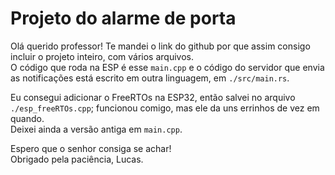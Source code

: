 # Projeto do alarme de porta

Olá querido professor! Te mandei o link do github por que assim consigo incluir o projeto inteiro, com vários arquivos.  
O código que roda na ESP é esse `main.cpp` e o código do servidor que envia as notificações está escrito em outra linguagem, em `./src/main.rs`.

Eu consegui adicionar o FreeRTOs na ESP32, então salvei no arquivo `./esp_freeRTOs.cpp`; funcionou comigo, mas ele da uns errinhos de vez em quando.  
Deixei ainda a versão antiga em `main.cpp`.

Espero que o senhor consiga se achar!  
Obrigado pela paciência, Lucas.
